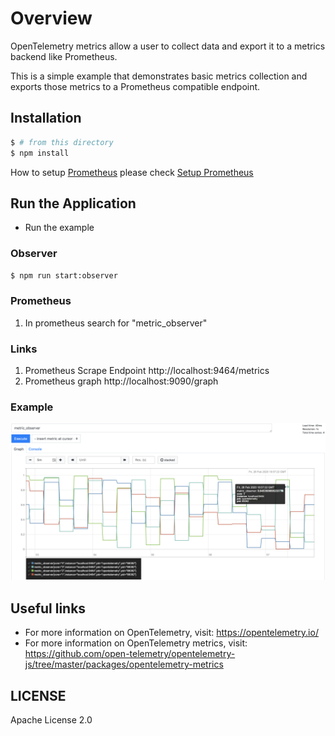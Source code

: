 # Overview

OpenTelemetry metrics allow a user to collect data and export it to a metrics backend like Prometheus.

This is a simple example that demonstrates basic metrics collection and exports those metrics to a Prometheus compatible endpoint.

## Installation

```sh
$ # from this directory
$ npm install
```

How to setup [Prometheus](https://prometheus.io/docs/prometheus/latest/getting_started/) please check
[Setup Prometheus](https://github.com/open-telemetry/opentelemetry-js/tree/master/packages/opentelemetry-exporter-prometheus)

## Run the Application
- Run the example

### Observer
```sh
$ npm run start:observer
```

### Prometheus
1. In prometheus search for "metric_observer"

### Links
1. Prometheus Scrape Endpoint http://localhost:9464/metrics
2. Prometheus graph http://localhost:9090/graph

### Example
<p align="center"><img src="metrics/observer.png"/></p>

## Useful links
- For more information on OpenTelemetry, visit: <https://opentelemetry.io/>
- For more information on OpenTelemetry metrics, visit: <https://github.com/open-telemetry/opentelemetry-js/tree/master/packages/opentelemetry-metrics>

## LICENSE

Apache License 2.0

